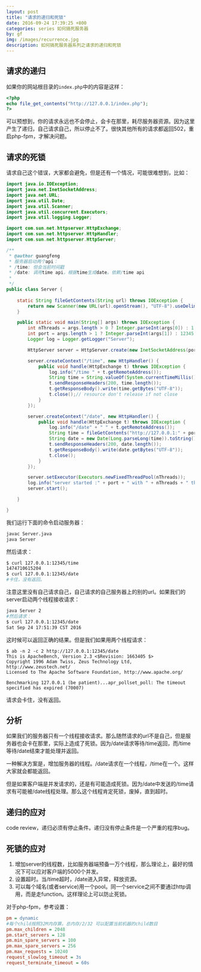 ```yaml
---
layout: post
title: "请求的递归和死锁"
date: 2016-09-24 17:39:25 +800
categories: series 如何搞死服务器
by: gf
img: /images/recurrence.jpg
description: 如何搞死服务器系列之请求的递归和死锁
---
```


## 请求的递归

如果你的网站根目录的`index.php`中的内容是这样：

```php
<?php
echo file_get_contents("http://127.0.0.1/index.php");
?>
```

可以预想到，你的请求永远也不会停止，会卡在那里，耗尽服务器资源。因为这里产生了递归，自己请求自己，所以停止不了。很快其他所有的请求都返回502，重启php-fpm，才解决问题。

## 请求的死锁

请求自己这个错误，大家都会避免，但是还有一个情况，可能很难想到，比如：

```java
import java.io.IOException;
import java.net.InetSocketAddress;
import java.net.URL;
import java.util.Date;
import java.util.Scanner;
import java.util.concurrent.Executors;
import java.util.logging.Logger;

import com.sun.net.httpserver.HttpExchange;
import com.sun.net.httpserver.HttpHandler;
import com.sun.net.httpserver.HttpServer;

/**
 * @author guangfeng
 * 服务器启动两个api：
 * /time: 但会当前时间戳
 * /date: 调用time api，根据time生成date。依赖/time api
 *
 */
public class Server {
	
	static String fileGetContents(String url) throws IOException {
		return new Scanner(new URL(url).openStream(), "UTF-8").useDelimiter("\\A").next();
	}

	public static void main(String[] args) throws IOException {
		int nThreads = args.length > 0 ? Integer.parseInt(args[0]) : 1;
		int port = args.length > 1 ? Integer.parseInt(args[1]) : 12345;
		Logger log = Logger.getLogger("Server");

		HttpServer server = HttpServer.create(new InetSocketAddress(port), 0);

		server.createContext("/time", new HttpHandler() {
			public void handle(HttpExchange t) throws IOException {
				log.info("/time " + t.getRemoteAddress());
				String time = String.valueOf(System.currentTimeMillis());
				t.sendResponseHeaders(200, time.length());
				t.getResponseBody().write(time.getBytes("UTF-8"));
				t.close();// resource don't release if not close
			}
		});

		server.createContext("/date", new HttpHandler() {
			public void handle(HttpExchange t) throws IOException {
				log.info("/date" + " " + t.getRemoteAddress());
				String time = fileGetContents("http://127.0.0.1:" + port + "/time");
				String date = new Date(Long.parseLong(time)).toString();
				t.sendResponseHeaders(200, date.length());
				t.getResponseBody().write(date.getBytes("UTF-8"));
				t.close();
			}
		});

		server.setExecutor(Executors.newFixedThreadPool(nThreads));
		log.info("server started :" + port + " with " + nThreads + " threads");
		server.start();

	}

}


```

我们运行下面的命令启动服务器：

```bash
javac Server.java
java Server
```

然后请求：

```bash
$ curl 127.0.0.1:12345/time
1474710615204
$ curl 127.0.0.1:12345/date
#卡住，没有返回。
```

注意这里没有自己请求自己，自己请求的自己服务器上的别的url。如果我们的server启动两个线程接收请求：

```bash
java Server 2
#然后请求：
$ curl 127.0.0.1:12345/date
Sat Sep 24 17:51:39 CST 2016
```

这时候可以返回正确的结果。但是我们如果用两个线程请求：

```
$ ab -n 2 -c 2 http://127.0.0.1:12345/date
This is ApacheBench, Version 2.3 <$Revision: 1663405 $>
Copyright 1996 Adam Twiss, Zeus Technology Ltd, http://www.zeustech.net/
Licensed to The Apache Software Foundation, http://www.apache.org/

Benchmarking 127.0.0.1 (be patient)...apr_pollset_poll: The timeout specified has expired (70007)

```

请求会卡住，没有返回。


## 分析

如果我们的服务器只有一个线程接收请求。那么随然请求的url不是自己，但是服务器也会卡在那里，实际上造成了死锁。因为/date请求等待/time返回，而/time等待/date结束才能处理并返回。

一种解决方案是，增加服务器的线程。/date请求在一个线程，/time在一个。这样大家就会都能返回。

但是如果客户端是并发请求的，还是有可能造成死锁。因为/date中发送的/time请求有可能被/date线程处理。那么这个线程肯定死锁，废掉，直到超时。

## 递归的应对

code review，递归必须有停止条件。递归没有停止条件是一个严重的程序bug。

## 死锁的应对

1. 增加server的线程数，比如服务器端预备一万个线程，那么理论上，最好的情况下可以应对客户端的5000个并发。
2. 设置超时。当/time超时，/date进入异常，释放资源。
3. 可以每个域名(或者service)用一个pool。同一个service之间不要通过http调用，而是走function。这样理论上可以防止死锁。

对于php-fpm，参考设置：

```ini
pm = dynamic
#每个child按照32M内存算。总内存/2/32 可以配置当前机器的child数目
pm.max_children = 2048
pm.start_servers = 128
pm.min_spare_servers = 100
pm.max_spare_servers = 256
pm.max_requests = 10240
request_slowlog_timeout = 3s
request_terminate_timeout = 60s
```